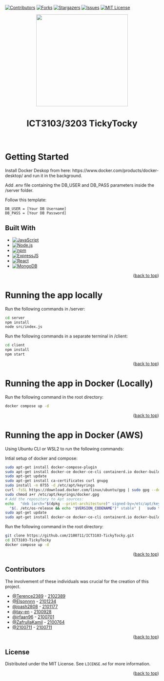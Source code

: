 <a name="readme-top"></a>

[![Contributors][contributors-shield]][contributors-url]
[![Forks][forks-shield]][forks-url]
[![Stargazers][stars-shield]][stars-url]
[![Issues][issues-shield]][issues-url]
[![MIT License][license-shield]][license-url]


<!-- PROJECT LOGO -->
<div align="center">
<img src="" width="300" height="300">
<h1> ICT3103/3203 TickyTocky </>
</div>
<br />

<!-- GETTING STARTED -->
# Getting Started

<div align="Left">
Install Docker Deskop from here: https://www.docker.com/products/docker-desktop/ and run it in the background.

Add .env file containing the DB_USER and DB_PASS parameters inside the /server folder.

Follow this template:
</div>

```env
DB_USER = [Your DB Username]
DB_PASS = [Your DB Password]
```

## Built With

* [![JavaScript][JavaScript-logo]][JavaScript-url]
* [![Node.js][Node-logo]][Node-url]
* [![npm][npm-logo]][npm-url]
* [![ExpressJS][Express.js]][Expressjs-url]
* [![React][React]][React-url]
* [![MongoDB][MongoDB]][MongoDB-url]

<p align="right">(<a href="#readme-top">back to top</a>)</p>

# Running the app locally

Run the following commands in /server:

```bash
cd server
npm install
node src/index.js
```

Run the following commands in a separate terminal in /client:

```bash
cd client
npm install
npm start
```

<p align="right">(<a href="#readme-top">back to top</a>)</p>

# Running the app in Docker (Locally)

Run the following command in the root directory:

```bash
docker compose up -d
```

<p align="right">(<a href="#readme-top">back to top</a>)</p>

# Running the app in Docker (AWS)

Using Ubuntu CLI or WSL2 to run the following commands:

Intial setup of docker and compose:

```bash
sudo apt-get install docker-compose-plugin
sudo apt-get install docker-ce docker-ce-cli containerd.io docker-buildx-plugin docker-compose-plugin
sudo apt-get update
sudo apt-get install ca-certificates curl gnupg
sudo install -m 0755 -d /etc/apt/keyrings
curl -fsSL https://download.docker.com/linux/ubuntu/gpg | sudo gpg --dearmor -o /etc/apt/keyrings/docker.gpg
sudo chmod a+r /etc/apt/keyrings/docker.gpg
# Add the repository to Apt sources:
echo   "deb [arch="$(dpkg --print-architecture)" signed-by=/etc/apt/keyrings/docker.gpg] https://download.docker.com/linux/ubuntu \
  "$(. /etc/os-release && echo "$VERSION_CODENAME")" stable" |   sudo tee /etc/apt/sources.list.d/docker.list > /dev/null
sudo apt-get update
sudo apt-get install docker-ce docker-ce-cli containerd.io docker-buildx-plugin docker-compose-plugin
```

Run the following command in the root directory:

```bash
git clone https://github.com/2100711/ICT3103-TickyTocky.git
cd ICT3103-TickyTocky
docker compose up -d
```

<p align="right">(<a href="#readme-top">back to top</a>)</p>

## Contributors

The involvement of these individuals was crucial for the creation of this project.

-   [@Terence2389](https://github.com/Terence2389) - [2102389](2102389@sit.singaporetech.edu.sg) 
-   [@Elsonnnn](https://github.com/Elsonnnn) - [2101234](2101234@sit.singaporetech.edu.sg)
-   [@joash2808](https://github.com/joash2808) - [2101177](2101177@sit.singaporetech.edu.sg)
-   [@tay-en](https://github.com/tay-en) - [2100928](2100928@sit.singaporetech.edu.sg)
-   [@irfaan96](https://github.com/irfaan96) - [2100701](2100701@sit.singaporetech.edu.sg)
-   [@ZafrullaKamil](https://github.com/ZafrullaKamil) - [2100764](2100764@sit.singaporetech.edu.sg)
-   [@2100711](https://github.com/2100711) - [2100711](2100711@sit.singaporetech.edu.sg)



<p align="right">(<a href="#readme-top">back to top</a>)</p>

<!-- LICENSE -->
## License

Distributed under the MIT License. See `LICENSE.md` for more information.

<p align="right">(<a href="#readme-top">back to top</a>)</p>


<!-- MARKDOWN LINKS & IMAGES -->
<!-- https://www.markdownguide.org/basic-syntax/#reference-style-links -->
[contributors-shield]: https://img.shields.io/github/contributors/2100711/ICT3103-TickyTocky.svg?style=for-the-badge
[contributors-url]: https://github.com/2100711/ICT3103-TickyTocky/graphs/contributors
[forks-shield]: https://img.shields.io/github/forks/2100711/ICT3103-TickyTocky.svg?style=for-the-badge
[forks-url]: https://github.com/2100711/ICT3103-TickyTocky/network/members
[stars-shield]: https://img.shields.io/github/stars/2100711/ICT3103-TickyTocky.svg?style=for-the-badge
[stars-url]: https://github.com/2100711/ICT3103-TickyTocky/stargazers
[issues-shield]: https://img.shields.io/github/issues/2100711/ICT3103-TickyTocky.svg?style=for-the-badge
[issues-url]: https://github.com/2100711/ICT3103-TickyTocky/issues
[license-shield]: https://img.shields.io/github/license/2100711/ICT3103-TickyTocky.svg?style=for-the-badge
[license-url]: https://github.com/2100711/ICT3103-TickyTocky/blob/master/LICENSE.md
[Node-logo]: https://img.shields.io/badge/node.js-6DA55F?style=for-the-badge&logo=node.js&logoColor=white
[Node-url]: https://nodejs.org/
[npm-logo]: https://img.shields.io/badge/NPM-%23CB3837.svg?style=for-the-badge&logo=npm&logoColor=white
[npm-url]: https://www.npmjs.com/
[JavaScript-logo]: https://img.shields.io/badge/javascript-%23323330.svg?style=for-the-badge&logo=javascript&logoColor=%23F7DF1E
[JavaScript-url]: https://developer.mozilla.org/en-US/docs/Web/JavaScript
[Express.js]: https://img.shields.io/badge/express.js-%23404d59.svg?style=for-the-badge&logo=express&logoColor=%2361DAFB
[ExpressJS-url]: https://expressjs.com/
[React]: https://img.shields.io/badge/react-%2320232a.svg?style=for-the-badge&logo=react&logoColor=%2361DAFB
[React-url]: https://react.dev/
[MongoDB]: https://img.shields.io/badge/MongoDB-%234ea94b.svg?style=for-the-badge&logo=mongodb&logoColor=white
[MongoDB-url]: https://www.mongodb.com/
